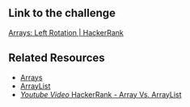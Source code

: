 ## Link to the challenge

[Arrays: Left Rotation | HackerRank](https://www.hackerrank.com/challenges/ctci-array-left-rotation/problem?h_l=interview&playlist_slugs%5B%5D=interview-preparation-kit&playlist_slugs%5B%5D=arrays)

## Related Resources

* [Arrays](https://www.hackerrank.com/topics/arrays)
* [ArrayList](https://www.hackerrank.com/topics/arraylist)
* [*Youtube Video* HackerRank - Array Vs. ArrayList](https://www.youtube.com/watch?v=NLAzwv4D5iI)
